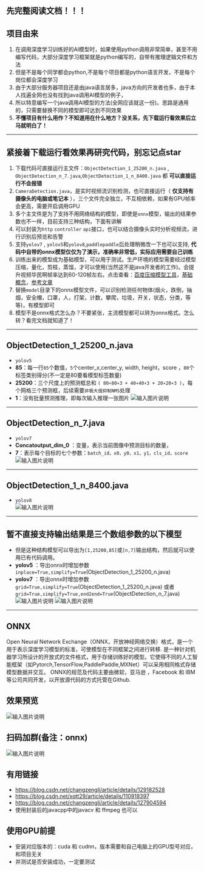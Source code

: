 ## 先完整阅读文档！！！
## 项目由来
1.  在调用深度学习训练好的AI模型时，如果使用python调用非常简单，甚至不用编写代码，大部分深度学习框架就是python编写的，自带有推理逻辑文件和方法
2.  但是不是每个同学都会python,不是每个项目都是python语言开发，不是每个岗位都会深度学习
3.  由于大部分服务器项目还是由java语言居多，java方向的开发者也多，由于本人找遍全网也没有找到java调用AI模型的例子，
4.  所以特意编写一个java调用AI模型的方法(全网应该就这一份)。思路是通用的，只需要替换不同的模型即可达到不同效果
5.   **不懂项目有什么用作？不知道用在什么地方？没关系，先下载运行看效果后立马就明白了！** 

---

## 紧接着下载运行看效果再研究代码，别忘记点star
1.  下载代码可直接运行主文件：`ObjectDetection_1_25200_n.java` , `ObjectDetection_n_7.java`,`ObjectDetection_1_n_8400.java` 都 **可以直接运行不会报错** 
2.  `CameraDetection.java`，是实时视频流识别检测，也可直接运行（ **仅支持有摄像头的电脑或笔记本** ），三个文件完全独立，不互相依赖，如果有GPU帧率会更高，需要开启调用GPU
3.  多个主文件是为了支持不用网络结构的模型，即使是`onnx`模型，输出的结果参数也不一样，目前支持三种结构，下面有讲解
4.  可以封装为`http` `controller` `api`接口，也可以结合摄像头实时分析视频流，进行识别后预览和告警
5.  支持`yolov7` , `yolov5`和`yolov8`,`paddlepaddle`后处理稍微改一下也可以支持, **代码中自带的onnx模型仅仅为了演示，准确率非常低，实际应用需要自己训练** 
6.  训练出来的模型成为基础模型，可以用于测试。生产环境的模型需要经过模型压缩，量化，剪枝，蒸馏，才可以使用(当然这不是java开发者的工作)。会提升视频华民啊帧率达到60-120帧左右。点击查看：[百度压缩模型工具](https://www.paddlepaddle.org.cn/tutorials/projectdetail/3949129)，[基础概念](https://zhuanlan.zhihu.com/p/138059904)，[参考文章](https://zhuanlan.zhihu.com/p/430910227)
6.  替换`model`目录下的onnx模型文件，可以识别检测任何物体(烟火，跌倒，抽烟，安全帽，口罩，人，打架，计数，攀爬，垃圾，开关，状态，分类，等等)，有模型即可
7.  模型不是onnx格式怎么办？不要紧张，主流模型都可以转为onnx格式。怎么转？看完文档就知道了！
---

## ObjectDetection_1_25200_n.java
 - `yolov5`
 - **85**：每一行`85`个数值，`5`个center_x,center_y, width, height，score ，`80`个标签类别得分(不一定是80要看模型标签数量)
 - **25200**：三个尺度上的预测框总和 `( 80∗80∗3 + 40∗40∗3 + 20∗20∗3 )`，每个网格三个预测框，后续需要`非极大值抑制NMS`处理
 - **1**：没有批量预测推理，即每次输入推理一张图片
![输入图片说明](https://foruda.gitee.com/images/1690944300550600655/cdf2a2cb_1451768.png "屏幕截图")

---

## ObjectDetection_n_7.java
 - `yolov7`
 - **Concatoutput_dim_0** ：变量，表示当前图像中预测目标的数量，
 - **7**：表示每个目标的七个参数：`batch_id，x0，y0，x1，y1，cls_id，score`
![输入图片说明](https://foruda.gitee.com/images/1690944320288742664/eb1cb2d9_1451768.png "屏幕截图")

---

## ObjectDetection_1_n_8400.java
 - `yolov8`                                                                
![输入图片说明](https://foruda.gitee.com/images/1692002728787198481/9b1b9a16_1451768.png "20230814164509.png")

---
## 暂不直接支持输出结果是三个数组参数的以下模型
- 但是这种结构模型可以导出为`[1,25200,85]`或`[n,7]`输出结构，然后就可以使用已有代码调用。
-  **yolov5** ：导出onnx时增加参数  `inplace=True,simplify=True`(ObjectDetection_1_25200_n.java)
-  **yolov7** ：导出onnx时增加参数  `grid=True,simplify=True`(ObjectDetection_1_25200_n.java) 或者 `grid=True,simplify=True,end2end=True`(ObjectDetection_n_7.java)
![输入图片说明](https://foruda.gitee.com/images/1691765789379434579/3c314f1c_1451768.png "屏幕截图")
![输入图片说明](https://foruda.gitee.com/images/1691766358544706096/1136ee49_1451768.png "屏幕截图")

---

## ONNX
Open Neural Network Exchange（ONNX，开放神经网络交换）格式，是一个用于表示深度学习模型的标准，可使模型在不同框架之间进行转移.
是一种针对机器学习所设计的开放式的文件格式，用于存储训练好的模型。它使得不同的人工智能框架（如Pytorch,TensorFlow,PaddlePaddle,MXNet）可以采用相同格式存储模型数据并交互。 ONNX的规范及代码主要由微软，亚马逊 ，Facebook 和 IBM 等公司共同开发，以开放源代码的方式托管在Github.

## 效果预览
![输入图片说明](https://foruda.gitee.com/images/1691564940451414777/1d31975d_1451768.png)

## 扫码加群(备注：onnx)
![输入图片说明](https://foruda.gitee.com/images/1693300090115845363/df740f33_1451768.png "微信截图_20230829170741.png")

## 有用链接
- https://blog.csdn.net/changzengli/article/details/129182528
- https://blog.csdn.net/xqtt29/article/details/110918397
- https://blog.csdn.net/changzengli/article/details/127904594
- 使用封装后的javacpp中的javacv 和 ffmpeg 也可以

## 使用GPU前提
- 安装对应版本的：cuda 和 cudnn，版本需要和自己电脑上的GPU型号对应，和项目无关
- 并测试是否安装成功，一定要测试

